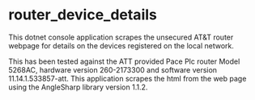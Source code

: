 # router_device_details

This dotnet console application scrapes the unsecured AT&T router webpage for details on the devices registered on the local network.  

This has been tested against the ATT provided Pace Plc router Model 5268AC, hardware version 260-2173300 and software version 11.14.1.533857-att.  This application scrapes the html from the web page using the AngleSharp library version 1.1.2.  

